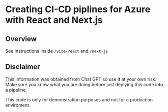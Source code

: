 # Creating CI-CD piplines for Azure with React and Next.js

## Overview

See instructions inside `/vite-react` and `/next-js`

## Disclaimer

This information was obtained from Chat GPT so use it at your own risk. Make sure you know what you are doing before just deplying this code into a pipeline.

This code is only for demonstration purposes and not for a production enviroment.

